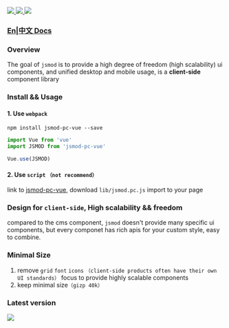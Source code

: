 <p>
  <a href="https://github.com/chaogao/jsmod-pc-vue" target="_blank">
    <img src="https://img.shields.io/npm/v/jsmod-pc-vue.svg?style=flat-square">
  </a>

  <a href="https://github.com/chaogao/jsmod-pc-vue" target="_blank">
    <img src="https://img.shields.io/npm/dm/jsmod-pc-vue.svg?style=flat-square">
  </a>


  <a href="https://github.com/chaogao/jsmod-pc-vue" target="_blank">
    <img src="https://img.shields.io/npm/l/jsmod-pc-vue.svg?style=flat-square">
  </a>
</p>

### [En|中文 Docs](http://jsmod-vue.tedfe.com/)

### Overview
The goal of `jsmod` is to provide a high degree of freedom (high scalability) ui components, and unified desktop and mobile usage, is a **client-side** component library


### Install && Usage
#### 1. Use `webpack`

```
npm install jsmod-pc-vue --save

```

```javascript
import Vue from 'vue'
import JSMOD from 'jsmod-pc-vue'

Vue.use(JSMOD)
```

#### 2. Use `script` `（not recommend）`
link to [jsmod-pc-vue](https://github.com/chaogao/jsmod-pc-vue), download `lib/jsmod.pc.js` import to your page


### Design for `client-side`, High scalability && freedom
compared to the cms component, `jsmod` doesn't provide many specific ui components, but every componet has rich apis for your custom style, easy to combine.


### Minimal Size
1. remove `grid` `font` `icons` `（client-side products often have their own UI standards）` focus to provide highly scalable components
2. keep minimal size`（gizp 40k）`


### Latest version
<a href="https://github.com/chaogao/jsmod-pc-vue" target="_blank">
  <img src="https://img.shields.io/npm/v/jsmod-pc-vue.svg?style=flat-square">
</a>
